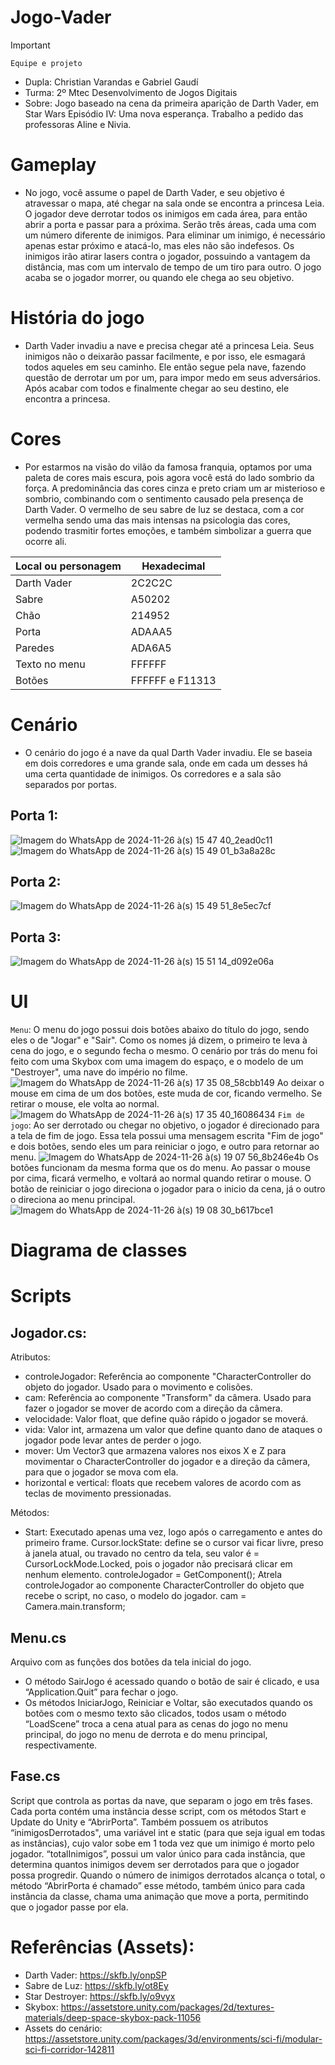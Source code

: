 # Jogo-Vader
>[!Important]
 >`Equipe e projeto`
>- Dupla: Christian Varandas e Gabriel Gaudí
>- Turma: 2º Mtec Desenvolvimento de Jogos Digitais
>- Sobre: Jogo baseado na cena da primeira aparição de Darth Vader, em Star Wars Episódio IV: Uma nova esperança. Trabalho a pedido das professoras Aline e Nivia.

# Gameplay
- No jogo, você assume o papel de Darth Vader, e seu objetivo é atravessar o mapa, até chegar na sala onde se encontra a princesa Leia. O jogador deve derrotar todos os inimigos em cada área, para então abrir a porta e passar para a próxima. Serão três áreas, cada uma com um número diferente de inimigos. Para eliminar um inimigo, é necessário apenas estar próximo e atacá-lo, mas eles não são indefesos. Os inimigos irão atirar lasers contra o jogador, possuindo a vantagem da distância, mas com um intervalo de tempo de um tiro para outro. O jogo acaba se o jogador morrer, ou quando ele chega ao seu objetivo.
# História do jogo
- Darth Vader invadiu a nave e precisa chegar até a princesa Leia. Seus inimigos não o deixarão passar facilmente, e por isso, ele esmagará todos aqueles em seu caminho. Ele então segue pela nave, fazendo questão de derrotar um por um, para impor medo em seus adversários. Após acabar com todos e finalmente chegar ao seu destino, ele encontra a princesa.

# Cores
- Por estarmos na visão do vilão da famosa franquia, optamos por uma paleta de cores mais escura, pois agora você está do lado sombrio da força. A predominância das cores cinza e preto criam um ar misterioso e sombrio, combinando com o sentimento causado pela presença de Darth Vader. O vermelho de seu sabre de luz se destaca, com a cor vermelha sendo uma das mais intensas na psicologia das cores, podendo trasmitir fortes emoções, e também simbolizar a guerra que ocorre ali.

| Local ou personagem | Hexadecimal |
| --- | --- |
| Darth Vader | 2C2C2C |
| Sabre | A50202 |
| Chão | 214952 |
| Porta | ADAAA5 |
| Paredes | ADA6A5 |
| Texto no menu | FFFFFF |
| Botões | FFFFFF e F11313 |

# Cenário
- O cenário do jogo é a nave da qual Darth Vader invadiu. Ele se baseia em dois corredores e uma grande sala, onde em cada um desses há uma certa quantidade de inimigos. Os corredores e a sala são separados por portas.
## Porta 1:
![Imagem do WhatsApp de 2024-11-26 à(s) 15 47 40_2ead0c11](https://github.com/user-attachments/assets/1b79964b-34dd-4079-aa5b-2013a9775551)
![Imagem do WhatsApp de 2024-11-26 à(s) 15 49 01_b3a8a28c](https://github.com/user-attachments/assets/47761921-777e-44f7-9151-2b18e414dda4)
## Porta 2:
![Imagem do WhatsApp de 2024-11-26 à(s) 15 49 51_8e5ec7cf](https://github.com/user-attachments/assets/3a8aebd3-94d3-4daf-9d8e-034696f818b5)
## Porta 3:
![Imagem do WhatsApp de 2024-11-26 à(s) 15 51 14_d092e06a](https://github.com/user-attachments/assets/9d80632c-e1a3-467c-bd67-415c6822a3b7)

# UI
`Menu`: O menu do jogo possui dois botões abaixo do título do jogo, sendo eles o de "Jogar" e "Sair". Como os nomes já dizem, o primeiro te leva à cena do jogo, e o segundo fecha o mesmo. O cenário por trás do menu foi feito com uma Skybox com uma imagem do espaço, e o modelo de um "Destroyer", uma nave do império no filme.
![Imagem do WhatsApp de 2024-11-26 à(s) 17 35 08_58cbb149](https://github.com/user-attachments/assets/3c72a58f-faa6-42eb-864c-abe1c49f4d19)
Ao deixar o mouse em cima de um dos botões, este muda de cor, ficando vermelho. Se retirar o mouse, ele volta ao normal.
![Imagem do WhatsApp de 2024-11-26 à(s) 17 35 40_16086434](https://github.com/user-attachments/assets/2c3dfeb2-b48e-4c90-bff9-6fe7e2764d19)
`Fim de jogo`: Ao ser derrotado ou chegar no objetivo, o jogador é direcionado para a tela de fim de jogo. Essa tela possui uma mensagem escrita "Fim de jogo" e dois botões, sendo eles um para reiniciar o jogo, e outro para retornar ao menu.
![Imagem do WhatsApp de 2024-11-26 à(s) 19 07 56_8b246e4b](https://github.com/user-attachments/assets/d81725b4-7f05-460d-9c15-38f2664334ac)
Os botões funcionam da mesma forma que os do menu. Ao passar o mouse por cima, ficará vermelho, e voltará ao normal quando retirar o mouse. O botão de reiniciar o jogo direciona o jogador para o inicio da cena, já o outro o direciona ao menu principal.
![Imagem do WhatsApp de 2024-11-26 à(s) 19 08 30_b617bce1](https://github.com/user-attachments/assets/82e7654f-ea9d-4c8c-bf71-95c44e86184f)

# Diagrama de classes

# Scripts
 <h2>Jogador.cs:</h2>
 Atributos:
 <ul>
  <li>controleJogador: Referência ao componente "CharacterController do objeto do jogador. Usado para o movimento e colisões.</li>
  <li>cam: Referência ao componente "Transform" da câmera. Usado para fazer o jogador se mover de acordo com a direção da câmera.</li>
  <li>velocidade: Valor float, que define quão rápido o jogador se moverá.</li>
  <li>vida: Valor int, armazena um valor que define quanto dano de ataques o jogador pode levar antes de perder o jogo.</li>
  <li>mover: Um Vector3 que armazena valores nos eixos X e Z para movimentar o CharacterController do jogador e a direção da câmera, para que o jogador se mova com ela.</li>
  <li>horizontal e vertical: floats que recebem valores de acordo com as teclas de movimento pressionadas.</li>
 </ul>
  Métodos:
  <ul>
   <li>Start: Executado apenas uma vez, logo após o carregamento e antes do primeiro frame.
       Cursor.lockState: define se o cursor vai ficar livre, preso à janela atual, ou travado no centro da tela, seu valor é = CursorLockMode.Locked, pois o jogador não precisará clicar em nenhum elemento.
       controleJogador = GetComponent<CharacterController>(); Atrela controleJogador ao componente CharacterController do objeto que recebe o script, no caso, o modelo do jogador.
       cam = Camera.main.transform; 
   </li>
  </ul>

  <h2>Menu.cs</h2>
  Arquivo com as funções dos botões da tela inicial do jogo.
  <ul>
<li>O método SairJogo é acessado quando o botão de sair é clicado, e usa “Application.Quit” para fechar o jogo.</li>
<li>Os métodos IniciarJogo, Reiniciar e Voltar, são executados quando os botões com o mesmo texto são clicados, todos usam o método “LoadScene” troca a cena atual para as cenas do jogo no menu principal, do jogo no menu de derrota e do menu principal, respectivamente.</li>
</ul>

 <h2>Fase.cs</h2>
 Script que controla as portas da nave, que separam o jogo em três fases.
 Cada porta contém uma instância desse script, com os métodos Start e Update do Unity e “AbrirPorta”.
 Também possuem os atributos “inimigosDerrotados", uma variável int e static (para que seja igual em todas as instâncias), cujo valor sobe em 1 toda vez que um inimigo é morto pelo jogador.
“totalInimigos”, possui um valor único para cada instância, que determina quantos inimigos devem ser derrotados para que o jogador possa progredir.
 Quando o número de inimigos derrotados alcança o total, o método “AbrirPorta é chamado” esse método, também único para cada instância da classe, chama uma animação que move a porta, permitindo que o jogador passe por ela.

<h2>

# Referências (Assets):
- Darth Vader: https://skfb.ly/onpSP
- Sabre de Luz: https://skfb.ly/ot8Ey
- Star Destroyer: https://skfb.ly/o9vyx
- Skybox: https://assetstore.unity.com/packages/2d/textures-materials/deep-space-skybox-pack-11056
- Assets do cenário: https://assetstore.unity.com/packages/3d/environments/sci-fi/modular-sci-fi-corridor-142811
